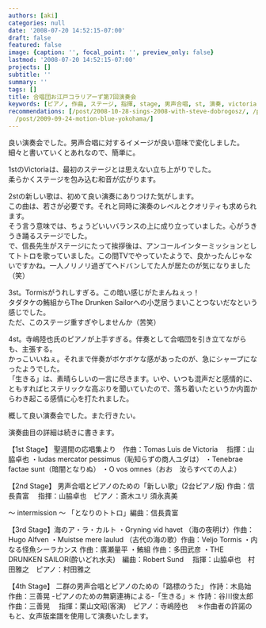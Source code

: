 ```yaml
---
authors: [aki]
categories: null
date: '2008-07-20 14:52:15-07:00'
draft: false
featured: false
image: {caption: '', focal_point: '', preview_only: false}
lastmod: '2008-07-20 14:52:15-07:00'
projects: []
subtitle: ''
summary: ''
tags: []
title: 合唱団お江戸コラリアーず第7回演奏会
keywords: [ピアノ, 作曲, ステージ, 指揮, stage, 男声合唱, st, 演奏, victoria, 信長貴富]
recommendations: [/post/2008-10-28-sings-2008-with-steve-dobrogosz/, /post/2009-07-09-steve-dobrogosznodong-hua-gatakusanarujian-nituite/,
  /post/2009-09-24-motion-blue-yokohama/]
---
```


良い演奏会でした。男声合唱に対するイメージが良い意味で変化しました。  
細々と書いていくとあれなので、簡単に。  
  
1stのVictoriaは、最初のステージとは思えない立ち上がりでした。  
柔らかくステージを包み込む和音が広がります。  
  
2stの新しい歌は、初めて良い演奏にありつけた気がします。  
この曲は、若さが必要です。それと同時に演奏のレベルとクオリティも求められます。  
そう言う意味では、ちょうどいいバランスの上に成り立っていました。心がうきうき踊るステージでした。  
で、信長先生がステージにたって挨拶後は、アンコールインターミッションとしてトトロを歌っていました。この間TVでやっていたようで、良かったんじゃないですかね。一人ノリノリ過ぎてヘドバンしてた人が居たのが気になりました（笑）  
  
3st。Tormisがうれしすぎる。この暗い感じがたまんねぇっ！  
タダタケの鮪組からThe Drunken Sailorへの小芝居うまいことつないだなという感じでした。  
ただ、このステージ重すぎやしませんか（苦笑）  
  
4st。寺嶋陸也氏のピアノが上手すぎる。伴奏として合唱団を引き立てながらも、主張する。  
かっこいいねぇ。それまで伴奏がボケボケな感があったのが、急にシャープになったようでした。  
「生きる」は、素晴らしいの一言に尽きます。いや、いつも混声だと感情的に、ともすればヒステリックな高ぶりを聞いていたので、落ち着いたというか内面からわき起こる感情に心を打たれました。  
  
概して良い演奏会でした。また行きたい。  
  
演奏曲目の詳細は続きに書きます。  
  
【1st Stage】
聖週間の応唱集より　作曲：Tomas Luis de Victoria
　指揮：山脇卓也
・Iudas mercator pessimus（恥知らずの商人ユダは）
・Tenebrae factae sunt（暗闇となりぬ）
・O vos omnes（おお　汝らすべての人よ）

【2nd Stage】
男声合唱とピアノのための「新しい歌」(2台ピアノ版) 作曲：信長貴富
　指揮：山脇卓也　ピアノ：斎木ユリ 須永真美

～ intermission ～
「となりのトトロ」編曲：信長貴富

【3rd Stage】海のア・ラ・カルト
・Gryning vid havet （海の夜明け）作曲：Hugo Alfven
・Muistse mere laulud （古代の海の歌）作曲：Veljo Tormis
・内なる怪魚シーラカンス 作曲：廣瀬量平
・鮪組 作曲：多田武彦
・THE DRUNKEN SAILOR(酔いどれ水夫)　編曲：Robert Sund
　指揮：山脇卓也　村田雅之　ピアノ：村田雅之

【4th Stage】
二群の男声合唱とピアノのための「路標のうた」
作詩：木島始　作曲：三善晃
-ピアノのための無窮連祷による-「生きる」＊
作詩：谷川俊太郎　作曲：三善晃
　指揮：栗山文昭(客演)　ピアノ：寺嶋陸也
　＊作曲者の許諾のもと、女声版楽譜を使用して演奏いたします。